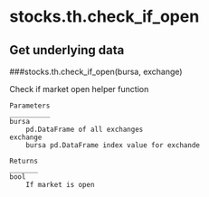 # stocks.th.check_if_open

## Get underlying data 
###stocks.th.check_if_open(bursa, exchange)

Check if market open helper function

    Parameters
    __________
    bursa
        pd.DataFrame of all exchanges
    exchange
        bursa pd.DataFrame index value for exchande

    Returns
    _______
    bool
        If market is open
